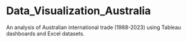 # Data_Visualization_Australia
An analysis of Australian international trade (1988-2023) using Tableau dashboards and Excel datasets.
